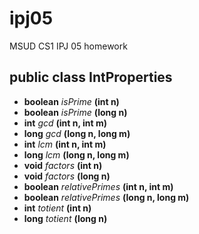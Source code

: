 # ipj05
MSUD CS1 IPJ 05 homework
## public class IntProperties
* **boolean** *isPrime* **(int n)** 
* **boolean** *isPrime* **(long n)**
* **int** *gcd* **(int n, int m)**
* **long** *gcd* **(long n, long m)**
* **int** *lcm* **(int n, int m)**
* **long** *lcm* **(long n, long m)**
* **void** *factors* **(int n)**
* **void** *factors* **(long n)**
* **boolean** *relativePrimes* **(int n, int m)**
* **boolean** *relativePrimes* **(long n, long m)**
* **int** *totient* **(int n)**
* **long** *totient* **(long n)**
